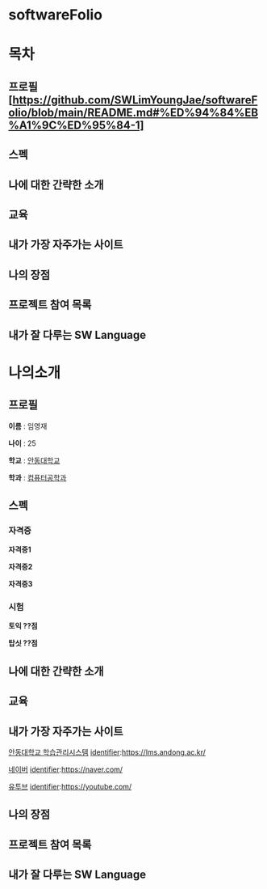 # softwareFolio

# 목차
## 프로필 [https://github.com/SWLimYoungJae/softwareFolio/blob/main/README.md#%ED%94%84%EB%A1%9C%ED%95%84-1]
## 스펙


## 나에 대한 간략한 소개
## 교육
## 내가 가장 자주가는 사이트
## 나의 장점
## 프로젝트 참여 목록
## 내가 잘 다루는 SW Language



# 나의소개

## 프로필

**이름** : 임영재

**나이** : 25

**학교** : [안동대학교][identifier]

[identifier]:http://www.anu.ac.kr

**학과** : [컴퓨터공학과][identifier]

[identifier]:https://comeng.andong.ac.kr/


## 스펙

### 자격증

**자격증1**

**자격증2**

**자격증3**

### 시험

**토익 ??점**

**탑싯 ??점**


## 나에 대한 간략한 소개
## 교육

## 내가 가장 자주가는 사이트

[안동대학교 학습관리시스템][identifier]
[identifier]:https://lms.andong.ac.kr/

[네이버][identifier]
[identifier]:https://naver.com/

[유투브][identifier]
[identifier]:https://youtube.com/


## 나의 장점



## 프로젝트 참여 목록

## 내가 잘 다루는 SW Language
